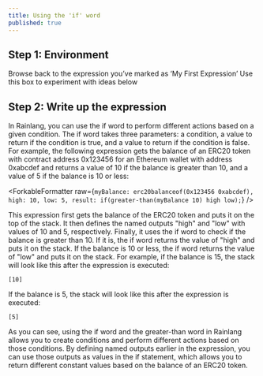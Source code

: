 ```yaml
---
title: Using the 'if' word
published: true
---
```


<script>
	import ForkableFormatter from '$lib/expressions/ForkableFormatter.svelte';
	import { Parser } from '@rainprotocol/rain-svelte-components'
</script>

## Step 1: Environment

Browse back to the expression you’ve marked as ‘My First Expression’
Use this box to experiment with ideas below

## Step 2: Write up the expression

In Rainlang, you can use the if word to perform different actions based on a given condition. The if word takes three parameters: a condition, a value to return if the condition is true, and a value to return if the condition is false. For example, the following expression gets the balance of an ERC20 token with contract address 0x123456 for an Ethereum wallet with address 0xabcdef and returns a value of 10 if the balance is greater than 10, and a value of 5 if the balance is 10 or less:

<ForkableFormatter raw={`myBalance: erc20balanceof(0x123456 0xabcdef),
high: 10,
low: 5,
result: if(greater-than(myBalance 10) high low);`} />

This expression first gets the balance of the ERC20 token and puts it on the top of the stack. It then defines the named outputs "high" and "low" with values of 10 and 5, respectively. Finally, it uses the if word to check if the balance is greater than 10. If it is, the if word returns the value of "high" and puts it on the stack. If the balance is 10 or less, the if word returns the value of "low" and puts it on the stack. For example, if the balance is 15, the stack will look like this after the expression is executed:

```
[10]

```

If the balance is 5, the stack will look like this after the expression is executed:

```
[5]

```

As you can see, using the if word and the greater-than word in Rainlang allows you to create conditions and perform different actions based on those conditions. By defining named outputs earlier in the expression, you can use those outputs as values in the if statement, which allows you to return different constant values based on the balance of an ERC20 token.
